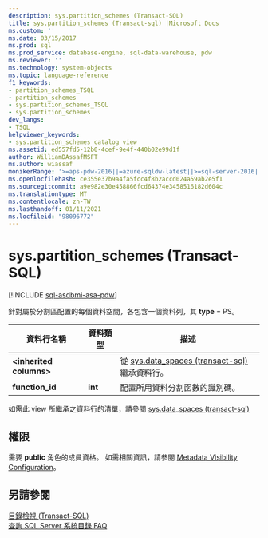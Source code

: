 ```yaml
---
description: sys.partition_schemes (Transact-SQL)
title: sys.partition_schemes (Transact-sql) |Microsoft Docs
ms.custom: ''
ms.date: 03/15/2017
ms.prod: sql
ms.prod_service: database-engine, sql-data-warehouse, pdw
ms.reviewer: ''
ms.technology: system-objects
ms.topic: language-reference
f1_keywords:
- partition_schemes_TSQL
- partition_schemes
- sys.partition_schemes_TSQL
- sys.partition_schemes
dev_langs:
- TSQL
helpviewer_keywords:
- sys.partition_schemes catalog view
ms.assetid: ed557fd5-12b0-4cef-9e4f-440b02e99d1f
author: WilliamDAssafMSFT
ms.author: wiassaf
monikerRange: '>=aps-pdw-2016||=azure-sqldw-latest||>=sql-server-2016||>=sql-server-linux-2017||=azuresqldb-mi-current'
ms.openlocfilehash: ce355e37b9a4fa5fcc4f8b2accd024a59ab2e5f1
ms.sourcegitcommit: a9e982e30e458866fcd64374e3458516182d604c
ms.translationtype: MT
ms.contentlocale: zh-TW
ms.lasthandoff: 01/11/2021
ms.locfileid: "98096772"
---
```

# <a name="syspartition_schemes-transact-sql"></a>sys.partition_schemes (Transact-SQL)
[!INCLUDE [sql-asdbmi-asa-pdw](../../includes/applies-to-version/sql-asdbmi-asa-pdw.md)]

  針對屬於分割區配置的每個資料空間，各包含一個資料列，其 **type** = PS。  
  
|資料行名稱|資料類型|描述|  
|-----------------|---------------|-----------------|  
|**\<inherited columns>**||從 [sys.data_spaces &#40;transact-sql&#41;](../../relational-databases/system-catalog-views/sys-data-spaces-transact-sql.md)繼承資料行。|  
|**function_id**|**int**|配置所用資料分割函數的識別碼。|  
  
 如需此 view 所繼承之資料行的清單，請參閱 [sys.data_spaces &#40;transact-sql&#41;](../../relational-databases/system-catalog-views/sys-data-spaces-transact-sql.md)  
  
## <a name="permissions"></a>權限  
 需要 **public** 角色的成員資格。 如需相關資訊，請參閱 [Metadata Visibility Configuration](../../relational-databases/security/metadata-visibility-configuration.md)。  
  
## <a name="see-also"></a>另請參閱  
 [目錄檢視 &#40;Transact-SQL&#41;](../../relational-databases/system-catalog-views/catalog-views-transact-sql.md)   
 [查詢 SQL Server 系統目錄 FAQ](../../relational-databases/system-catalog-views/querying-the-sql-server-system-catalog-faq.md)  
  
  
